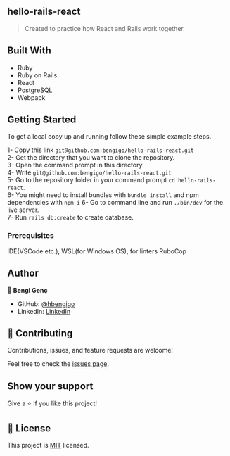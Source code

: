 ## hello-rails-react

> Created to practice how React and Rails work together.

## Built With

- Ruby
- Ruby on Rails
- React
- PostgreSQL
- Webpack

## Getting Started

To get a local copy up and running follow these simple example steps.

1- Copy this link `git@github.com:bengigo/hello-rails-react.git` <br>
2- Get the directory that you want to clone the repository. <br>
3- Open the command prompt in this directory. <br>
4- Write `git@github.com:bengigo/hello-rails-react.git` <br>
5- Go to the repository folder in your command prompt `cd hello-rails-react`. <br>
6- You might need to install bundles with `bundle install` and npm dependencies with `npm i`
6- Go to command line and run `./bin/dev` for the live server. <br>
7- Run `rails db:create` to create database.

### Prerequisites

IDE(VSCode etc.), WSL(for Windows OS), for linters RuboCop

## Author

👤 **Bengi Genç**

- GitHub: [@hbengigo](https://github.com/bengigo)
- LinkedIn: [LinkedIn](https://www.linkedin.com/in/bengigenc/)

## 🤝 Contributing

Contributions, issues, and feature requests are welcome!

Feel free to check the [issues page](https://github.com/bengigo/hello-rails-react/issues).

## Show your support

Give a ⭐️ if you like this project!

## 📝 License

This project is [MIT](./LICENSE.md) licensed.
